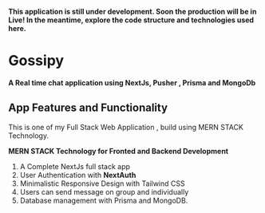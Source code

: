 
**This application is still under development. Soon the production will be in Live! In the meantime, explore the code structure and technologies used here.**

# Gossipy
**A Real time chat application using NextJs, Pusher , Prisma and MongoDb**

## App Features and Functionality

This is one of my Full Stack Web Application , build using MERN STACK Technology.

 ****MERN STACK Technology for Fronted and Backend Development****
1. A Complete NextJs full stack app
2. User Authentication with **NextAuth**
3. Minimalistic Responsive Design with Tailwind CSS 
4. Users can send message on group and individually 
5. Database management with Prisma and MongoDB.



